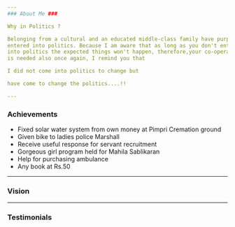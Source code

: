```yaml
---
### About Me ###

Why in Politics ?

Belonging from a cultural and an educated middle-class family have purposely
entered into politics. Because I am aware that as long as you don't enter
into politics the expected things won't happen, therefore,your co-operation
is needed also once again, I remind you that

I did not come into politics to change but

have come to change the politics....!!

---
```


### Achievements ###
* Fixed solar water system from own money at Pimpri Cremation ground
* Given bike to ladies police Marshall
* Receive useful response for servant recruitment
* Gorgeous girl program held for Mahila Sablikaran
* Help for purchasing ambulance
* Any book at Rs.50

---
### Vision ###

---
### Testimonials ###
